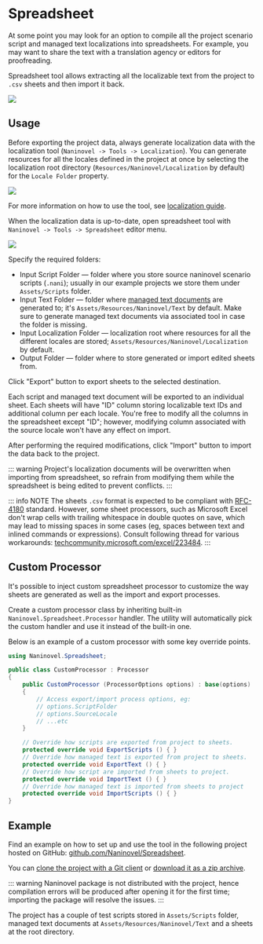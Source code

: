 # Spreadsheet

At some point you may look for an option to compile all the project scenario script and managed text localizations into spreadsheets. For example, you may want to share the text with a translation agency or editors for proofreading.

Spreadsheet tool allows extracting all the localizable text from the project to `.csv` sheets and then import it back.

![](https://i.gyazo.com/50767f3193ae5b3ed423ea7c213c786b.png)

## Usage

Before exporting the project data, always generate localization data with the localization tool (`Naninovel -> Tools -> Localization`). You can generate resources for all the locales defined in the project at once by selecting the localization root directory (`Resources/Naninovel/Localization` by default) for the `Locale Folder` property.

![](https://i.gyazo.com/047d43250a941b918de65205a19b2d78.png)

For more information on how to use the tool, see [localization guide](/guide/localization).

When the localization data is up-to-date, open spreadsheet tool with `Naninovel -> Tools -> Spreadsheet` editor menu.

![](https://i.gyazo.com/f583374cc46f9b24af8f493c6693f0c1.png)

Specify the required folders:
- Input Script Folder — folder where you store source naninovel scenario scripts (`.nani`); usually in our example projects we store them under `Assets/Scripts` folder.
- Input Text Folder — folder where [managed text documents](/guide/managed-text) are generated to; it's `Assets/Resources/Naninovel/Text` by default. Make sure to generate managed text documents via associated tool in case the folder is missing.
- Input Localization Folder — localization root where resources for all the different locales are stored; `Assets/Resources/Naninovel/Localization` by default.
- Output Folder — folder where to store generated or import edited sheets from.

Click "Export" button to export sheets to the selected destination.

Each script and managed text document will be exported to an individual sheet. Each sheets will have "ID" column storing localizable text IDs and additional column per each locale. You're free to modify all the columns in the spreadsheet except "ID"; however, modifying column associated with the source locale won't have any effect on import.

After performing the required modifications, click "Import" button to import the data back to the project.

::: warning
Project's localization documents will be overwritten when importing from spreadsheet, so refrain from modifying them while the spreadsheet is being edited to prevent conflicts.
:::

::: info NOTE
The sheets `.csv` format is expected to be compliant with [RFC-4180](https://datatracker.ietf.org/doc/html/rfc4180) standard. However, some sheet processors, such as Microsoft Excel don't wrap cells with trailing whitespace in double quotes on save, which may lead to missing spaces in some cases (eg, spaces between text and inlined commands or expressions). Consult following thread for various workarounds: [techcommunity.microsoft.com/excel/223484](https://techcommunity.microsoft.com/t5/excel/save-as-csv-file-utf-8-with-double-quotes-how/m-p/223484).
:::

## Custom Processor

It's possible to inject custom spreadsheet processor to customize the way sheets are generated as well as the import and export processes.

Create a custom processor class by inheriting built-in `Naninovel.Spreadsheet.Processor` handler. The utility will automatically pick the custom handler and use it instead of the built-in one.

Below is an example of a custom processor with some key override points.

```csharp
using Naninovel.Spreadsheet;

public class CustomProcessor : Processor
{
    public CustomProcessor (ProcessorOptions options) : base(options)
    {
        // Access export/import process options, eg:
        // options.ScriptFolder
        // options.SourceLocale
        // ...etc
    }

    // Override how scripts are exported from project to sheets.
    protected override void ExportScripts () { }
    // Override how managed text is exported from project to sheets.
    protected override void ExportText () { }
    // Override how script are imported from sheets to project.
    protected override void ImportText () { }
    // Override how managed text is imported from sheets to project
    protected override void ImportScripts () { }
}
```

## Example

Find an example on how to set up and use the tool in the following project hosted on GitHub: [github.com/Naninovel/Spreadsheet](https://github.com/Naninovel/Spreadsheet).

You can [clone the project with a Git client](https://help.github.com/en/github/creating-cloning-and-archiving-repositories/cloning-a-repository) or [download it as a zip archive](https://github.com/Naninovel/Spreadsheet/archive/main.zip).

::: warning
Naninovel package is not distributed with the project, hence compilation errors will be produced after opening it for the first time; importing the package will resolve the issues.
:::

The project has a couple of test scripts stored in `Assets/Scripts` folder, managed text documents at `Assets/Resources/Naninovel/Text` and a sheets at the root directory.
